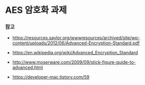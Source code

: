 # AES 암호화 과제

### 참고 

* https://resources.saylor.org/wwwresources/archived/site/wp-content/uploads/2012/06/Advanced-Encryption-Standard.pdf

* https://en.wikipedia.org/wiki/Advanced_Encryption_Standard

* http://www.moserware.com/2009/09/stick-figure-guide-to-advanced.html

* https://developer-mac.tistory.com/59
